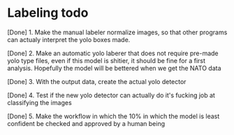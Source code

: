 # Labeling todo

[Done] 1. Make the manual labeler normalize images, so that other programs can actualy interpret the yolo boxes made.

[Done] 2. Make an automatic yolo laberer that does not require pre-made yolo type files, even if this model is shitier, it should be fine for a first analysis. Hopefully the model will be bettered when we get the NATO data

[Done] 3. With the output data, create the actual yolo detector 

[Done] 4. Test if the new yolo detector can actually do it's fucking job at classifying the images

[Done] 5. Make the workflow in which the 10% in which the model is least confident be checked and approved by a human being